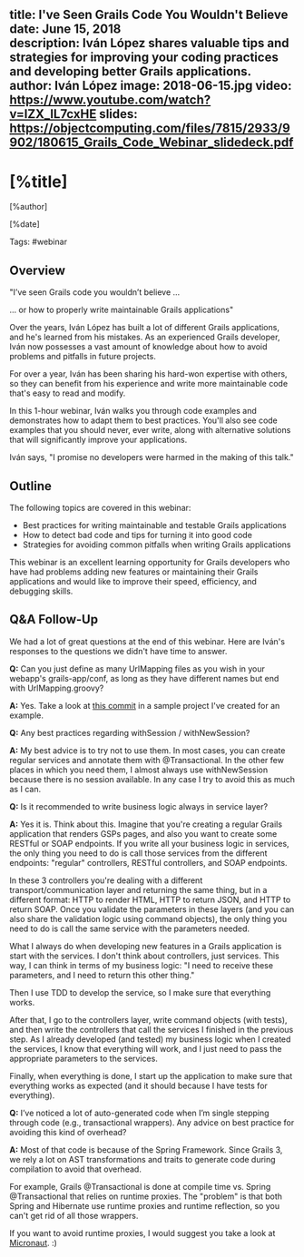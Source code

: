 title: I've Seen Grails Code You Wouldn't Believe
date: June 15, 2018   
description: Iván López shares valuable tips and strategies for improving your coding practices and developing better Grails applications.
author: Iván López
image: 2018-06-15.jpg
video: https://www.youtube.com/watch?v=lZX_lL7cxHE
slides: https://objectcomputing.com/files/7815/2933/9902/180615_Grails_Code_Webinar_slidedeck.pdf   
---

# [%title]

[%author]

[%date] 

Tags: #webinar

## Overview

"I’ve seen Grails code you wouldn’t believe …

… or how to properly write maintainable Grails applications"

Over the years, Iván López has built a lot of different Grails applications, and he's learned from his mistakes. As an experienced Grails developer, Iván now possesses a vast amount of knowledge about how to avoid problems and pitfalls in future projects.

For over a year, Iván has been sharing his hard-won expertise with others, so they can benefit from his experience and write more maintainable code that's easy to read and modify.

In this 1-hour webinar, Iván walks you through code examples and demonstrates how to adapt them to best practices. You'll also see code examples that you should never, ever write, along with alternative solutions that will significantly improve your applications.

Iván says, "I promise no developers were harmed in the making of this talk."

## Outline

The following topics are covered in this webinar:

- Best practices for writing maintainable and testable Grails applications
- How to detect bad code and tips for turning it into good code
- Strategies for avoiding common pitfalls when writing Grails applications

This webinar is an excellent learning opportunity for Grails developers who have had problems adding new features or maintaining their Grails applications and would like to improve their speed, efficiency, and debugging skills.

## Q&A Follow-Up

We had a lot of great questions at the end of this webinar. Here are Iván's responses to the questions we didn't have time to answer.

**Q:** Can you just define as many UrlMapping files as you wish in your webapp's grails-app/conf, as long as they have different names but end with UrlMapping.groovy?

**A:** Yes. Take a look at [this commit](https://github.com/grails-core-issues-forks/multiple-url-mappings/commit/e65f85513d1bd8af89c9b36a6825e20948d17902) in a sample project I've created for an example.

**Q:** Any best practices regarding withSession / withNewSession?

**A:** My best advice is to try not to use them. In most cases, you can create regular services and annotate them with @Transactional. In the other few places in which you need them, I almost always use withNewSession because there is no session available. In any case I try to avoid this as much as I can.

**Q:** Is it recommended to write business logic always in service layer?

**A:** Yes it is. Think about this. Imagine that you're creating a regular Grails application that renders GSPs pages, and also you want to create some RESTful or SOAP endpoints. If you write all your business logic in services, the only thing you need to do is call those services from the different endpoints: "regular" controllers, RESTful controllers, and SOAP endpoints.  

In these 3 controllers you're dealing with a different transport/communication layer and returning the same thing, but in a different format: HTTP to render HTML, HTTP to return JSON, and HTTP to return SOAP. Once you validate the parameters in these layers (and you can also share the validation logic using command objects), the only thing you need to do is call the same service with the parameters needed.  

What I always do when developing new features in a Grails application is start with the services. I don't think about controllers, just services. This way, I can think in terms of my business logic: "I need to receive these parameters, and I need to return this other thing."  

Then I use TDD to develop the service, so I make sure that everything works.  

After that, I go to the controllers layer, write command objects (with tests), and then write the controllers that call the services I finished in the previous step. As I already developed (and tested) my business logic when I created the services, I know that everything will work, and I just need to pass the appropriate parameters to the services.  

Finally, when everything is done, I start up the application to make sure that everything works as expected (and it should because I have tests for everything).

**Q:** I’ve noticed a lot of auto-generated code when I’m single stepping through code (e.g., transactional wrappers). Any advice on best practice for avoiding this kind of overhead?

**A:** Most of that code is because of the Spring Framework. Since Grails 3, we rely a lot on AST transformations and traits to generate code during compilation to avoid that overhead.  

For example, Grails @Transactional is done at compile time vs. Spring @Transactional that relies on runtime proxies. The "problem" is that both Spring and Hibernate use runtime proxies and runtime reflection, so you can't get rid of all those wrappers.  

If you want to avoid runtime proxies, I would suggest you take a look at [Micronaut](https://micronaut.io/). :)